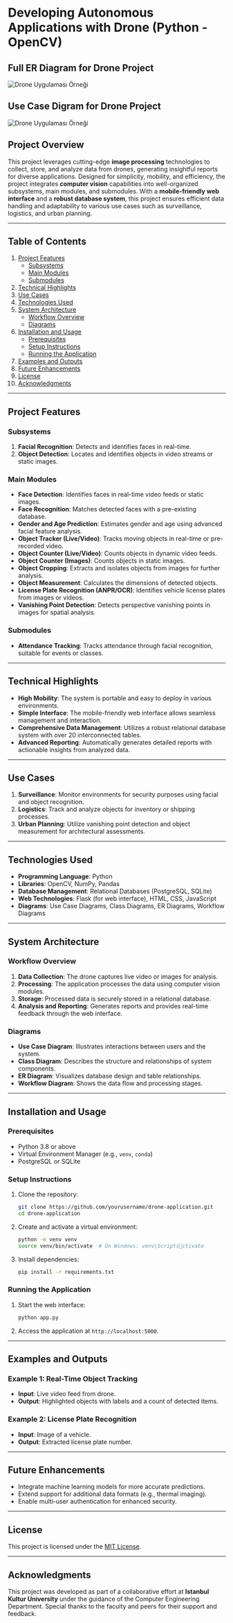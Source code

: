 
# Developing Autonomous Applications with Drone (Python - OpenCV)

## Full ER Diagram for Drone Project
![Drone Uygulaması Örneği](drone-project-er_diagram.jpg)


## Use Case Digram for Drone Project
![Drone Uygulaması Örneği](droneProjectSystemUseCaseDiagram.jpg)


## Project Overview
This project leverages cutting-edge **image processing** technologies to collect, store, and analyze data from drones, generating insightful reports for diverse applications. Designed for simplicity, mobility, and efficiency, the project integrates **computer vision** capabilities into well-organized subsystems, main modules, and submodules. With a **mobile-friendly web interface** and a **robust database system**, this project ensures efficient data handling and adaptability to various use cases such as surveillance, logistics, and urban planning.

---

## Table of Contents
1. [Project Features](#project-features)
   - [Subsystems](#subsystems)
   - [Main Modules](#main-modules)
   - [Submodules](#submodules)
2. [Technical Highlights](#technical-highlights)
3. [Use Cases](#use-cases)
4. [Technologies Used](#technologies-used)
5. [System Architecture](#system-architecture)
   - [Workflow Overview](#workflow-overview)
   - [Diagrams](#diagrams)
6. [Installation and Usage](#installation-and-usage)
   - [Prerequisites](#prerequisites)
   - [Setup Instructions](#setup-instructions)
   - [Running the Application](#running-the-application)
7. [Examples and Outputs](#examples-and-outputs)
8. [Future Enhancements](#future-enhancements)
9. [License](#license)
10. [Acknowledgments](#acknowledgments)

---

## Project Features

### Subsystems
1. **Facial Recognition**: Detects and identifies faces in real-time.
2. **Object Detection**: Locates and identifies objects in video streams or static images.

### Main Modules
- **Face Detection**: Identifies faces in real-time video feeds or static images.
- **Face Recognition**: Matches detected faces with a pre-existing database.
- **Gender and Age Prediction**: Estimates gender and age using advanced facial feature analysis.
- **Object Tracker (Live/Video)**: Tracks moving objects in real-time or pre-recorded video.
- **Object Counter (Live/Video)**: Counts objects in dynamic video feeds.
- **Object Counter (Images)**: Counts objects in static images.
- **Object Cropping**: Extracts and isolates objects from images for further analysis.
- **Object Measurement**: Calculates the dimensions of detected objects.
- **License Plate Recognition (ANPR/OCR)**: Identifies vehicle license plates from images or videos.
- **Vanishing Point Detection**: Detects perspective vanishing points in images for spatial analysis.

### Submodules
- **Attendance Tracking**: Tracks attendance through facial recognition, suitable for events or classes.

---

## Technical Highlights
- **High Mobility**: The system is portable and easy to deploy in various environments.
- **Simple Interface**: The mobile-friendly web interface allows seamless management and interaction.
- **Comprehensive Data Management**: Utilizes a robust relational database system with over 20 interconnected tables.
- **Advanced Reporting**: Automatically generates detailed reports with actionable insights from analyzed data.

---

## Use Cases
1. **Surveillance**: Monitor environments for security purposes using facial and object recognition.
2. **Logistics**: Track and analyze objects for inventory or shipping processes.
3. **Urban Planning**: Utilize vanishing point detection and object measurement for architectural assessments.

---

## Technologies Used
- **Programming Language**: Python
- **Libraries**: OpenCV, NumPy, Pandas
- **Database Management**: Relational Databases (PostgreSQL, SQLite)
- **Web Technologies**: Flask (for web interface), HTML, CSS, JavaScript
- **Diagrams**: Use Case Diagrams, Class Diagrams, ER Diagrams, Workflow Diagrams

---

## System Architecture

### Workflow Overview
1. **Data Collection**: The drone captures live video or images for analysis.
2. **Processing**: The application processes the data using computer vision modules.
3. **Storage**: Processed data is securely stored in a relational database.
4. **Analysis and Reporting**: Generates reports and provides real-time feedback through the web interface.

### Diagrams
- **Use Case Diagram**: Illustrates interactions between users and the system.
- **Class Diagram**: Describes the structure and relationships of system components.
- **ER Diagram**: Visualizes database design and table relationships.
- **Workflow Diagram**: Shows the data flow and processing stages.

---

## Installation and Usage

### Prerequisites
- Python 3.8 or above
- Virtual Environment Manager (e.g., `venv`, `conda`)
- PostgreSQL or SQLite

### Setup Instructions
1. Clone the repository:
   ```bash
   git clone https://github.com/yourusername/drone-application.git
   cd drone-application
   ```
2. Create and activate a virtual environment:
   ```bash
   python -m venv venv
   source venv/bin/activate  # On Windows: venv\Scriptsctivate
   ```
3. Install dependencies:
   ```bash
   pip install -r requirements.txt
   ```

### Running the Application
1. Start the web interface:
   ```bash
   python app.py
   ```
2. Access the application at `http://localhost:5000`.

---

## Examples and Outputs
### Example 1: Real-Time Object Tracking
- **Input**: Live video feed from drone.
- **Output**: Highlighted objects with labels and a count of detected items.

### Example 2: License Plate Recognition
- **Input**: Image of a vehicle.
- **Output**: Extracted license plate number.

---

## Future Enhancements
- Integrate machine learning models for more accurate predictions.
- Extend support for additional data formats (e.g., thermal imaging).
- Enable multi-user authentication for enhanced security.

---

## License
This project is licensed under the [MIT License](LICENSE).

---

## Acknowledgments
This project was developed as part of a collaborative effort at **Istanbul Kultur University** under the guidance of the Computer Engineering Department. Special thanks to the faculty and peers for their support and feedback.
